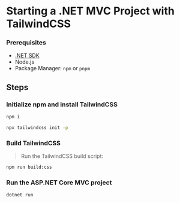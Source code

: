 # Starting a .NET MVC Project with TailwindCSS

### Prerequisites

- [.NET SDK](https://dotnet.microsoft.com/en-us/download)
- Node.js
- Package Manager: `npm` or `pnpm`

## Steps

### Initialize npm and install TailwindCSS
```bash
npm i
```
```bash
npx tailwindcss init -p
```

### Build TailwindCSS

> Run the TailwindCSS build script:

```bash
npm run build:css
```

### Run the ASP.NET Core MVC project
```bash
dotnet run
```